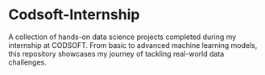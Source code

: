 # Codsoft-Internship
A collection of hands-on data science projects completed during my internship at CODSOFT. From basic to advanced machine learning models, this repository showcases my journey of tackling real-world data challenges.
